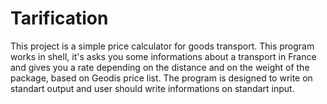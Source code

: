 # Tarification

This project is a simple price calculator for goods transport.
This program works in shell, it's asks you some informations about a transport in France and gives you a rate depending on the distance and on the weight of the package, based on Geodis price list. The program is designed to write on standart output and user should write informations on standart input.
